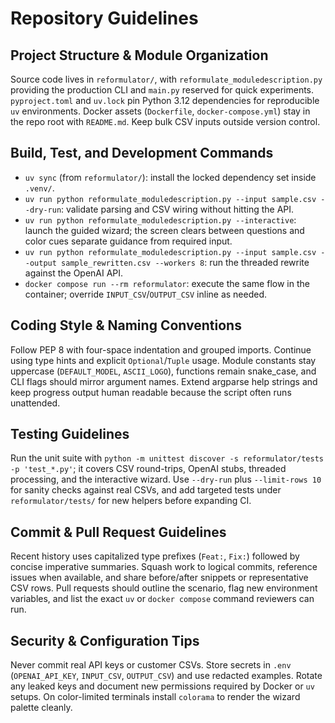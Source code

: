 # Repository Guidelines

## Project Structure & Module Organization
Source code lives in `reformulator/`, with `reformulate_moduledescription.py` providing the production CLI and `main.py` reserved for quick experiments. `pyproject.toml` and `uv.lock` pin Python 3.12 dependencies for reproducible `uv` environments. Docker assets (`Dockerfile`, `docker-compose.yml`) stay in the repo root with `README.md`. Keep bulk CSV inputs outside version control.

## Build, Test, and Development Commands
- `uv sync` (from `reformulator/`): install the locked dependency set inside `.venv/`.
- `uv run python reformulate_moduledescription.py --input sample.csv --dry-run`: validate parsing and CSV wiring without hitting the API.
- `uv run python reformulate_moduledescription.py --interactive`: launch the guided wizard; the screen clears between questions and color cues separate guidance from required input.
- `uv run python reformulate_moduledescription.py --input sample.csv --output sample_rewritten.csv --workers 8`: run the threaded rewrite against the OpenAI API.
- `docker compose run --rm reformulator`: execute the same flow in the container; override `INPUT_CSV`/`OUTPUT_CSV` inline as needed.

## Coding Style & Naming Conventions
Follow PEP 8 with four-space indentation and grouped imports. Continue using type hints and explicit `Optional`/`Tuple` usage. Module constants stay uppercase (`DEFAULT_MODEL`, `ASCII_LOGO`), functions remain snake_case, and CLI flags should mirror argument names. Extend argparse help strings and keep progress output human readable because the script often runs unattended.

## Testing Guidelines
Run the unit suite with `python -m unittest discover -s reformulator/tests -p 'test_*.py'`; it covers CSV round-trips, OpenAI stubs, threaded processing, and the interactive wizard. Use `--dry-run` plus `--limit-rows 10` for sanity checks against real CSVs, and add targeted tests under `reformulator/tests/` for new helpers before expanding CI.

## Commit & Pull Request Guidelines
Recent history uses capitalized type prefixes (`Feat:`, `Fix:`) followed by concise imperative summaries. Squash work to logical commits, reference issues when available, and share before/after snippets or representative CSV rows. Pull requests should outline the scenario, flag new environment variables, and list the exact `uv` or `docker compose` command reviewers can run.

## Security & Configuration Tips
Never commit real API keys or customer CSVs. Store secrets in `.env` (`OPENAI_API_KEY`, `INPUT_CSV`, `OUTPUT_CSV`) and use redacted examples. Rotate any leaked keys and document new permissions required by Docker or `uv` setups. On color-limited terminals install `colorama` to render the wizard palette cleanly.
